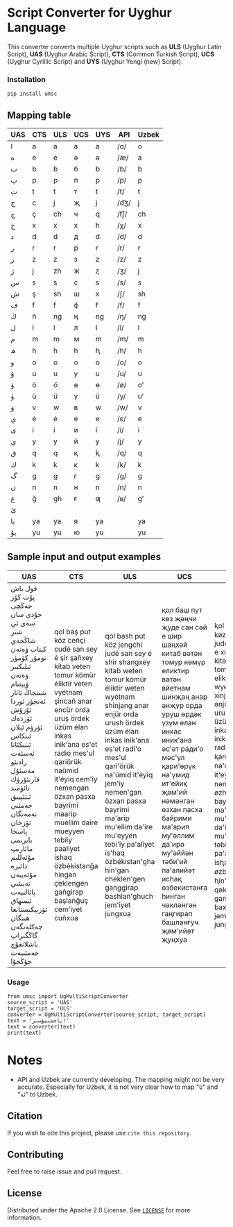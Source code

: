 # Script Converter for Uyghur Language
This converter converts multiple Uyghur scripts such as **ULS** (Uyghur Latin Script), **UAS** (Uyghur Arabic Script), 
**CTS** (Common Turkish Script), **UCS** (Uyghur Cyrillic Script) and **UYS** (Uyghur Yengi (new) Script).

### Installation
```
pip install umsc
```


## Mapping table
| UAS | CTS | ULS| UCS|UYS| API | Uzbek |
|-----|----| ---- | --- | -- |----|---|
| ا   | a  | a    | а   |a |  /ɑ/ | o |
| ە   | e  | e    | ә   |ə |  /æ/ | a |
| ب   | b  | b    | б   |b |  /b/ | b |
| پ   | p  | p    | п   |p |   /p/ | p | 
| ت   | t  | t    | т   |t | /t/ | t |
| ج   | c  | j    | җ   |j | /d͡ʒ/ |  j |
| چ   | ç  | ch   | ч   |q |  /t͡ʃ/ | ch |
| خ   | x  | x    | х   |h | /χ/ | x |
| د   | d  | d    | д   |d |  /d/ | d |
| ر   | r  | r    | р   |r |  /r/ | r |
| ز   | z  | z    | з   |z |  /z/ | z |
| ژ   | j  | zh   | ж   |ⱬ | /ʒ/ |  j |
| س   | s  | s    | с   |s |  /s/ | s |
| ش   | ş  | sh   | ш   |x |  /ʃ/ | sh |
| ف   | f  | f    | ф   |f |  /f/ | f |
| ڭ   | ñ  | ng   | ң   |ng | /ŋ/ | ng |
| ل   | l  | l    | л   |l |  /l/ | l |
| م   | m  | m    | м   |m |  /m/ | m |
| ھ   | h  | h    | һ   |ⱨ |  /h/ | h |
| و   | o  | o    | о   |o |  /o/ | o |
| ۇ   | u  | u    | у   |u |   /u/ | u |
| ۆ   | ö  | ö    | ө   |ɵ |  /ø/ | oʻ |
| ۈ   | ü  | ü    | ү   |ü |  /y/ | uʻ |
| ۋ   | v  | w    | в   |w |  /w/ | v |
| ې   | é  | é    | е   |e | /ɛ/ | e |
| ى   | i  | i    | и   |i | /i/ | i |
| ي   | y  | y    | й   |y | /j/ | y |
| ق   | q  | q    | қ   |ⱪ | /q/ | q |
| ك   | k  | k    | к   |k |  /k/ | k |
| گ   | g  | g    | г   |g | /ɡ/| g |
| ن   | n  | n    | н   |n |   /n/ | n |
| غ   | ğ  | gh   | ғ   |ƣ | /ʁ/ | gʻ |
| ئ   |    |      |     | |    |   |
| يا  | ya | ya   | я   |ya |    | ya |
| يۇ  | yu | yu   | ю   |yu |    | yu |

## Sample input and output examples

|UAS|CTS|ULS|UCS| UYS                                                                                                                                                                                                                                                                                                                                                                         |
|-------- | ------ | ---- | -----|-----------------------------------------------------------------------------------------------------------------------------------------------------------------------------------------------------------------------------------------------------------------------------------------------------------------------------------------------------------------------------|
قول باش پۇت كۆز جەڭچى جۇدې سان سەي ئې شىر شاڭخەي كىتاب ۋەتەن تومۇر  كۆمۈر ئېلىكتىر ۋەتەن ۋيېتنام شىنجاڭ ئانار ئەنجۈر ئوردا ئۇرۇش  ئۆردەك ئۈزۈم ئېلان ئىنكاس ئىنىكئانا ئەسئەت رادىئو مەسئۇل قارىئۆرۈك نائۈمىد  ئىتئېيىق جەمئىي نەمەنگان ئۆزخان پاسخا بايرىمى مائارىپ مۇئەللىم دائىرە مۇئەييەن تەبىئىي پائالىيەت ئىسھاق ئۆزبېكىستانغا ھىنگان چەكلەنگەن گاڭگىراپ باشلانغۇچ جەمئىيەت جۇڭخۇا| qol baş put köz ceñçi cudé san sey é şir şañxey kitab veten tomur  kömür éliktir veten vyétnam şincañ anar encür orda uruş  ördek üzüm élan inkas inik'ana es'et radio mes'ul qariörük naümid  it'éyiq cem'iy nemengan özxan pasxa bayrimi maarip muellim daire mueyyen tebiiy paaliyet ishaq özbékistanğa hingan çeklengen gañgirap başlanğuç cem'iyet cuñxua|qol bash put köz jengchi judé san sey é shir shangxey kitab weten tomur kömür éliktir weten wyétnam shinjang anar enjür orda urush ördek üzüm élan inkas inik'ana es'et radi'o mes'ul qari'örük na'ümid it'éyiq jem'iy nemen'gan özxan pasxa bayrimi ma'arip mu'ellim da'ire mu'eyyen tebi'iy pa'aliyet is'haq özbékistan'gha hin'gan cheklen'gen ganggirap bashlan'ghuch jem'iyet jungxua |қол баш пут көз җәңчи җуде сан сәй е шир шаңхәй китаб вәтән томур көмүр еликтир вәтән вйетнам шинҗаң анар әнҗүр орда уруш өрдәк үзүм елан инкас иник'ана әс'әт ради'о мәс'ул қари'өрүк на'үмид ит'ейиқ җәм'ий нәмәнган өзхан пасха байрими ма'арип му'әллим да'ирә му'әййән тәби'ий па'алийәт исһақ өзбекистанға һинган чәкләнгән гаңгирап башланғуч җәм'ийәт җуңхуа|ⱪol bax put køz jəngqi jude san səy e xir xanghəy kitab wətən tomur kømür eliktir wətən wyetnam xinjang anar ənjür orda urux ørdək üzüm elan inkas inik'ana əs'ət radi'o məs'ul ⱪari'ørük na'ümid it'eyiⱪ jəm'iy nəmən'gan øzhan pasha bayrimi ma'arip mu'əllim da'irə mu'əyyən təbi'iy pa'aliyət isⱨaⱪ øzbekistanƣa ⱨin'gan qəklən'gən ganggirap baxlanƣuq jəm'iyət junghua |


### Usage

```
from umsc import UgMultiScriptConverter
source_script = 'UAS'
target_script = 'ULS'
converter = UgMultiScriptConverter(source_script, target_script)
text = 'ياخشىمۇسىز!'
text = converter(text)
print(text)
```

# Notes
- API and Uzbek are currently developing. The mapping might not be very accurate. Especially for Uzbek, it is not very clear how to map "ئا" and "ئە" to Uzbek.


## Citation

If you wish to cite this project, please use `cite this repository`. 

## Contributing
Feel free to raise issue and pull request.

## License
Distributed under the Apache 2.0 License. See [`LICENSE`](LICENSE) for more information.
